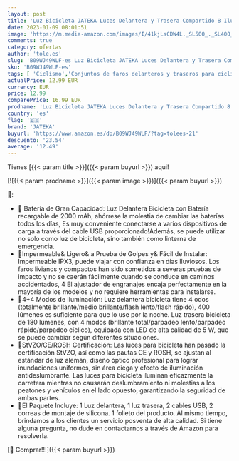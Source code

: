 ```yaml
---
layout: post
title: 'Luz Bicicleta JATEKA Luces Delantera y Trasera Compartido 8 Iluminación Modos  Impermeable Luces LED Bicicleta para Ciclismo de Montaña y Carretera'
date: 2023-01-09 08:01:51
image: 'https://m.media-amazon.com/images/I/41kjLsCDW4L._SL500_._SL400_.jpg'
comments: true
category: ofertas
author: 'tole.es'
slug: 'B09WJ49WLF-es Luz Bicicleta JATEKA Luces Delantera y Trasera Compartido...'
sku: 'B09WJ49WLF-es'
tags: [ 'Ciclismo','Conjuntos de faros delanteros y traseros para ciclismo','Deportes y aire libre','Luces y reflectores de ciclismo','Ropa y equipo para deportes','bicicleta','jateka','🇪🇸', ]
actualPrice: 12.99 EUR
currency: EUR
price: 12.99
comparePrice: 16.99 EUR
prodname: 'Luz Bicicleta JATEKA Luces Delantera y Trasera Compartido 8 Iluminación Modos  Impermeable Luces LED Bicicleta para Ciclismo de Montaña y Carretera'
country: 'es'
flag: '🇪🇸'
brand: 'JATEKA'
buyurl: 'https://www.amazon.es/dp/B09WJ49WLF/?tag=tolees-21'
descuento: '23.54'
average: '12.49'
---
```


Tienes [{{< param title >}}]({{< param buyurl >}}) aqui!

[![{{< param prodname >}}]({{< param image >}})]({{< param buyurl >}})

🔎:

- 🚴 Batería de Gran Capacidad: Luz Delantera Bicicleta con Batería recargable de 2000 mAh, ahórrese la molestia de cambiar las baterías todos los días, Es muy conveniente conectarse a varios dispositivos de carga a través del cable USB proporcionado!Además, se puede utilizar no solo como luz de bicicleta, sino también como linterna de emergencia.
- 🚴Impermeable& Ligero& a Prueba de Golpes y& Fácil de Instalar: Impermeable IPX3, puede viajar con confianza en días lluviosos. Los faros livianos y compactos han sido sometidos a severas pruebas de impacto y no se caerán fácilmente cuando se conduce en caminos accidentados, 4 El ajustador de engranajes encaja perfectamente en la mayoría de los modelos y no requiere herramientas para instalarse.
- 🚴4+4 Modos de Iluminación: Luz delantera bicicleta tiene 4 odos (totalmente brillante/medio brillante/flash lento/flash rápido), 400 lúmenes es suficiente para que lo use por la noche. Luz trasera bicicleta de 180 lúmenes, con 4 modos (brillante total/parpadeo lento/parpadeo rápido/parpadeo cíclico), equipada con LED de alta calidad de 5 W, que se puede cambiar según diferentes situaciones.
- 🚴StVZO/CE/ROSH Certificación: Las luces para bicicleta han pasado la certificación StVZO, así como las pautas CE y ROSH, se ajustan al estándar de luz alemán, diseño óptico profesional para lograr inundaciones uniformes, sin área ciega y efecto de iluminación antideslumbrante. Las luces para bicicleta iluminan eficazmente la carretera mientras no causarán deslumbramiento ni molestias a los peatones y vehículos en el lado opuesto, garantizando la seguridad de ambas partes.
- 🚴El Paquete Incluye: 1 Luz delantera, 1 luz trasera, 2 cables USB, 2 correas de montaje de silicona. 1 folleto del producto. Al mismo tiempo, brindamos a los clientes un servicio posventa de alta calidad. Si tiene alguna pregunta, no dude en contactarnos a través de Amazon para resolverla.

[🛒 Comprar!!!]({{< param buyurl >}})
